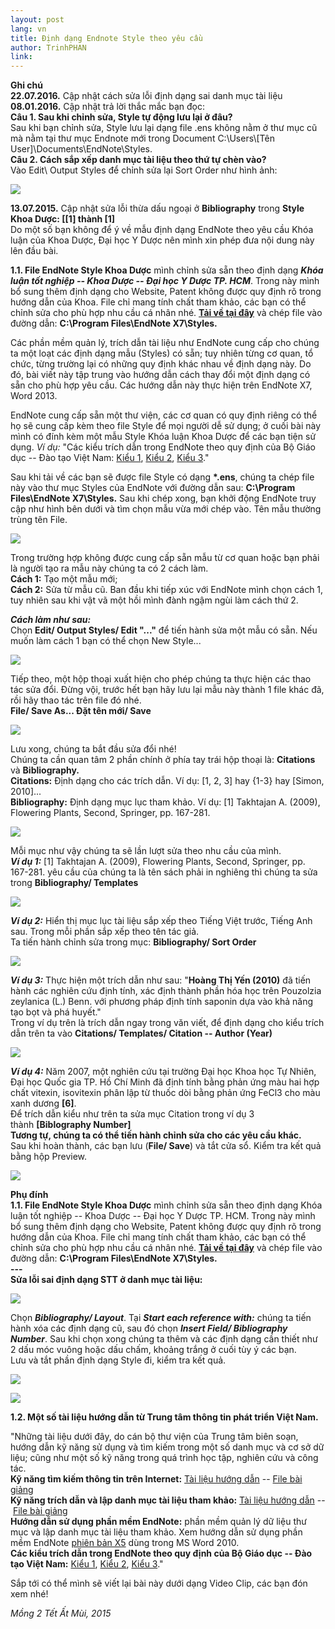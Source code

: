 ```yaml
---
layout: post
lang: vn
title: Định dạng Endnote Style theo yêu cầu
author: TrinhPHAN
link: 
---
```


**Ghi chú**\
**22.07.2016.** Cập nhật cách sửa lỗi định dạng sai danh mục tài liệu\
**08.01.2016.** Cập nhật trả lời thắc mắc bạn đọc:\
**Câu 1. Sau khi chỉnh sửa, Style tự động lưu lại ở đâu?**\
Sau khi bạn chỉnh sửa, Style lưu lại dạng file .ens không nằm ở thư mục cũ mà nằm tại thư mục Endnote mới trong Document C:\\Users\\[Tên User]\\Documents\\EndNote\\Styles.\
**Câu 2. Cách sắp xếp danh mục tài liệu theo thứ tự chèn vào?**\
Vào Edit\\ Output Styles để chỉnh sửa lại Sort Order như hình ảnh:

![](/images/vn_tut/dinh-dang-endnote/1.png)

**13.07.2015.** Cập nhật sửa lỗi thừa dấu ngoại ở **Bibliography** trong **Style Khoa Dược: [[1] thành [1]**\
Do một số bạn không để ý về mẫu định dạng EndNote theo yêu cầu Khóa luận của Khoa Dược, Đại học Y Dược nên mình xin phép đưa nội dung này lên đầu bài.

**1.1. File EndNote Style Khoa Dược** mình chỉnh sửa sẵn theo định dạng ***Khóa luận tốt nghiệp -- Khoa Dược -- Đại học Y Dược TP. HCM***. Trong này mình bổ sung thêm định dạng cho Website, Patent không được quy định rõ trong hướng dẫn của Khoa. File chỉ mang tính chất tham khảo, các bạn có thể chỉnh sửa cho phù hợp nhu cầu cá nhân nhé. [**Tải về tại đây**](https://drive.google.com/file/d/1eB2B8qayNNISRcnC9Y9R4IjlSnILnQfu/view?usp=sharing) và chép file vào đường dẫn: **C:\\Program Files\\EndNote X7\\Styles.**

Các phần mềm quản lý, trích dẫn tài liệu như EndNote cung cấp cho chúng ta một loạt các định dạng mẫu (Styles) có sẵn; tuy nhiên từng cơ quan, tổ chức, từng trường lại có những quy định khác nhau về định dạng này. Do đó, bài viết này tập trung vào hướng dẫn cách thay đổi một định dạng có sẵn cho phù hợp yêu cầu. Các hướng dẫn này thực hiện trên EndNote X7, Word 2013.

EndNote cung cấp sẵn một thư viện, các cơ quan có quy định riêng có thể họ sẽ cung cấp kèm theo file Style để mọi người dễ sử dụng; ở cuối bài này mình có đính kèm một mẫu Style Khóa luận Khoa Dược để các bạn tiện sử dụng. *Ví dụ:* \"Các kiểu trích dẫn trong EndNote theo quy định của Bộ Giáo dục -- Đào tạo Việt Nam: [Kiểu 1](https://drive.google.com/file/d/1eBWKR0LMohH7fQY8G3pJbRoyMMDAZesL/view?usp=sharing), [Kiểu 2](https://drive.google.com/file/d/1eC0noTl7p5h8UnB31t1V3GmlGeiTCZxn/view?usp=sharing), [Kiểu 3](https://drive.google.com/file/d/1eC_efM3pUMJHmGqCMIAVqAFjdpxKyrPX/view?usp=sharing).\"

Sau khi tải về các bạn sẽ được file Style có dạng **\*.ens**, chúng ta chép file này vào thư mục Styles của EndNote với đường dẫn sau: **C:\\Program Files\\EndNote X7\\Styles.** Sau khi chép xong, bạn khởi động EndNote truy cập như hình bên dưới và tìm chọn mẫu vừa mới chép vào. Tên mẫu thường trùng tên File.

![](/images/vn_tut/dinh-dang-endnote/2.png)

Trong trường hợp không được cung cấp sẵn mẫu từ cơ quan hoặc bạn phải là người tạo ra mẫu này chúng ta có 2 cách làm. \
**Cách 1:** Tạo một mẫu mới; \
**Cách 2:** Sửa từ mẫu cũ. Ban đầu khi tiếp xúc với EndNote mình chọn cách 1, tuy nhiên sau khi vật vã một hồi mình đành ngậm ngùi làm cách thứ 2.

***Cách làm như sau:***\
Chọn **Edit/ Output Styles/ Edit \"...\"** để tiến hành sửa một mẫu có sẵn. Nếu muốn làm cách 1 bạn có thể chọn New Style...

![](/images/vn_tut/dinh-dang-endnote/3.png)

Tiếp theo, một hộp thoại xuất hiện cho phép chúng ta thực hiện các thao tác sửa đổi. Đừng vội, trước hết bạn hãy lưu lại mẫu này thành 1 file khác đã, rồi hãy thao tác trên file đó nhé.\
**File/ Save As... Đặt tên mới/ Save**

![](/images/vn_tut/dinh-dang-endnote/4.jpg)

Lưu xong, chúng ta bắt đầu sửa đổi nhé!\
Chúng ta cần quan tâm 2 phần chính ở phía tay trái hộp thoại là: **Citations** và **Bibliography.**\
**Citations:** Định dạng cho các trích dẫn. Ví dụ: [1, 2, 3] hay {1-3} hay [Simon, 2010]...\
**Bibliography:** Định dạng mục lục tham khảo. Ví dụ: [1] Takhtajan A. (2009), Flowering Plants, Second, Springer, pp. 167-281.

![](/images/vn_tut/dinh-dang-endnote/5.png)

Mỗi mục như vậy chúng ta sẽ lần lượt sửa theo nhu cầu của mình. \
***Ví dụ 1:*** [1] Takhtajan A. (2009), Flowering Plants, Second, Springer, pp. 167-281. yêu cầu của chúng ta là tên sách phải in nghiêng thì chúng ta sửa trong **Bibliography/ Templates**

![](/images/vn_tut/dinh-dang-endnote/6.png)

***Ví dụ 2:*** Hiển thị mục lục tài liệu sắp xếp theo Tiếng Việt trước, Tiếng Anh sau. Trong mỗi phần sắp xếp theo tên tác giả. \
Ta tiến hành chỉnh sửa trong mục: **Bibliography/ Sort Order**

![](/images/vn_tut/dinh-dang-endnote/7.jpg)

***Ví dụ 3:*** Thực hiện một trích dẫn như sau: \"**Hoàng Thị Yến (2010)** đã tiến hành các nghiên cứu định tính, xác định thành phần hóa học trên Pouzolzia zeylanica (L.) Benn. với phương pháp định tính saponin dựa vào khả năng tạo bọt và phá huyết.\"\
Trong ví dụ trên là trích dẫn ngay trong văn viết, để định dạng cho kiểu trích dẫn trên ta vào **Citations/ Templates/ Citation -- Author (Year)**

![](/images/vn_tut/dinh-dang-endnote/8.jpg)

***Ví dụ 4:*** Năm 2007, một nghiên cứu tại trường Đại học Khoa học Tự Nhiên, Đại học Quốc gia TP. Hồ Chí Minh đã định tính bằng phản ứng màu hai hợp chất vitexin, isovitexin phân lập từ thuốc dòi bằng phản ứng FeCl3 cho màu xanh dương **[6]**.\
Để trích dẫn kiểu như trên ta sửa mục Citation trong ví dụ 3 thành **[Biblography Number]**\
**Tương tự, chúng ta có thể tiến hành chỉnh sửa cho các yêu cầu khác.**\
Sau khi hoàn thành, các bạn lưu (**File/ Save**) và tắt cửa sổ. Kiểm tra kết quả bằng hộp Preview.

![](/images/vn_tut/dinh-dang-endnote/9.jpg)

**Phụ đính**\
**1.1. File EndNote Style Khoa Dược** mình chỉnh sửa sẵn theo định dạng Khóa luận tốt nghiệp -- Khoa Dược -- Đại học Y Dược TP. HCM. Trong này mình bổ sung thêm định dạng cho Website, Patent không được quy định rõ trong hướng dẫn của Khoa. File chỉ mang tính chất tham khảo, các bạn có thể chỉnh sửa cho phù hợp nhu cầu cá nhân nhé. [**Tải về tại đây**](https://drive.google.com/file/d/1eB2B8qayNNISRcnC9Y9R4IjlSnILnQfu/view?usp=sharing) và chép file vào đường dẫn: **C:\\Program Files\\EndNote X7\\Styles.**\
**---**\
**Sửa lỗi sai định dạng STT ở danh mục tài liệu:**

![](/images/vn_tut/dinh-dang-endnote/10.png)

Chọn ***Bibliography/ Layout***. Tại ***Start each reference with:*** chúng ta tiến hành xóa các định dạng cũ, sau đó chọn ***Insert Field/ Bibliography Number***. Sau khi chọn xong chúng ta thêm và các định dạng cần thiết như 2 dấu móc vuông hoặc dấu chấm, khoảng trắng ở cuối tùy ý các bạn.\
Lưu và tắt phần định dạng Style đi, kiểm tra kết quả.

![](/images/vn_tut/dinh-dang-endnote/11.png)

![](/images/vn_tut/dinh-dang-endnote/11-2.png)

**1.2. Một số tài liệu hướng dẫn từ Trung tâm thông tin phát triển Việt Nam.**

\"Những tài liệu dưới đây, do cán bộ thư viện của Trung tâm biên soạn, hướng dẫn kỹ năng sử dụng và tìm kiếm trong một số danh mục và cơ sở dữ liệu; cũng như một số kỹ năng trong quá trình học tập, nghiên cứu và công tác.\
**Kỹ năng tìm kiếm thông tin trên Internet:** [Tài liệu hướng dẫn](https://drive.google.com/file/d/0B8Hrctiq-vGRMk51SE8xYXNiZ0U/view?usp=sharing) -- [File bài giảng](https://drive.google.com/file/d/0B8Hrctiq-vGRN0dfUFM0cmVUd3M/view?usp=sharing)\
**Kỹ năng trích dẫn và lập danh mục tài liệu tham khảo:** [Tài liệu hướng dẫn](https://drive.google.com/file/d/0B8Hrctiq-vGRNHBfVkZab2tHTms/view?usp=sharing) -- [File bài giảng](https://drive.google.com/file/d/0B8Hrctiq-vGROTg4U1drS2NpQ2s/view?usp=sharing)\
**Hướng dẫn sử dụng phần mềm EndNote:** phần mềm quản lý dữ liệu thư mục và lập danh mục tài liệu tham khảo. Xem hướng dẫn sử dụng phần mềm EndNote [phiên bản X5](https://drive.google.com/file/d/0B8Hrctiq-vGRYzhlNjhSaU9KTjQ/view?usp=sharing) dùng trong MS Word 2010.\
**Các kiểu trích dẫn trong EndNote theo quy định của Bộ Giáo dục -- Đào tạo Việt Nam:** [Kiểu 1](https://drive.google.com/file/d/1eBWKR0LMohH7fQY8G3pJbRoyMMDAZesL/view?usp=sharing), [Kiểu 2](https://drive.google.com/file/d/1eC0noTl7p5h8UnB31t1V3GmlGeiTCZxn/view?usp=sharing), [Kiểu 3](https://drive.google.com/file/d/1eC_efM3pUMJHmGqCMIAVqAFjdpxKyrPX/view?usp=sharing).\"

Sắp tới có thể mình sẽ viết lại bài này dưới dạng Video Clip, các bạn đón xem nhé!

*Mồng 2 Tết Ất Mùi, 2015*
